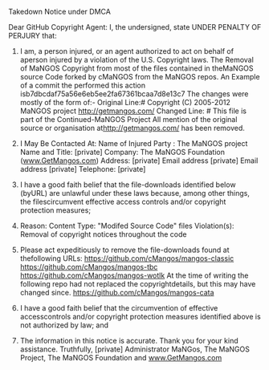 Takedown Notice under DMCA

Dear GitHub Copyright Agent:
I, the undersigned, state UNDER PENALTY OF PERJURY that:
1. I am, a person injured, or an agent authorized to act on behalf of aperson injured by a violation of the U.S. Copyright laws.
The Removal of MaNGOS Copyright from most of the files contained in theMaNGOS source Code forked by cMaNGOS from the MaNGOS repos. An Example of a commit the performed this action isb7dbcdaf75a56e6eb5ee2fa67361bcaa7d8e13c7
The changes were mostly of the form of:-
Original Line:# Copyright (C) 2005-2012 MaNGOS project <http://getmangos.com/>
Changed Line: # This file is part of the Continued-MaNGOS Project
All mention of the original source or organisation at<http://getmangos.com/> has been removed.

2. I May Be Contacted At:
Name of Injured Party : The MaNGOS project
Name and Title: [private]
Company: The MaNGOS Foundation (www.GetMangos.com)
Address:
[private]
Email address [private] Email address [private]
Telephone: [private]

3. I have a good faith belief that the file-downloads identified below (byURL) are unlawful under these laws because, among other things, the filescircumvent effective access controls and/or copyright protection measures;
4. Reason:
Content Type: "Modifed Source Code" files
Violation(s): Removal of copyright notices throughout the code
5. Please act expeditiously to remove the file-downloads found at thefollowing URLs:
<https://github.com/cMangos/mangos-classic> 
<https://github.com/cMangos/mangos-tbc> 
<https://github.com/cMangos/mangos-wotlk>
At the time of writing the following repo had not replaced the copyrightdetails, but this may have changed since.
<https://github.com/cMangos/mangos-cata>

6. I have a good faith belief that the circumvention of effective accesscontrols and/or copyright protection measures identified above is not authorized by law; and
7. The information in this notice is accurate.
Thank you for your kind assistance.
Truthfully,
[private] Administrator MaNGos, The MaNGOS Project, The MaNGOS Foundation and www.GetMangos.com
